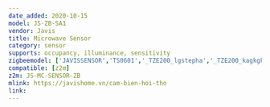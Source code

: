 ```yaml
---
date_added: 2020-10-15
model: JS-ZB-SA1
vendor: Javis
title: Microwave Sensor
category: sensor
supports: occupancy, illuminance, sensitivity
zigbeemodel: ['JAVISSENSOR','TS0601','_TZE200_lgstepha','_TZE200_kagkgk0i','_TZE200_i0b1dbqu']
compatible: [z2m]
z2m: JS-MC-SENSOR-ZB
mlink: https://javishome.vn/cam-bien-hoi-tho
link: 
---
```

